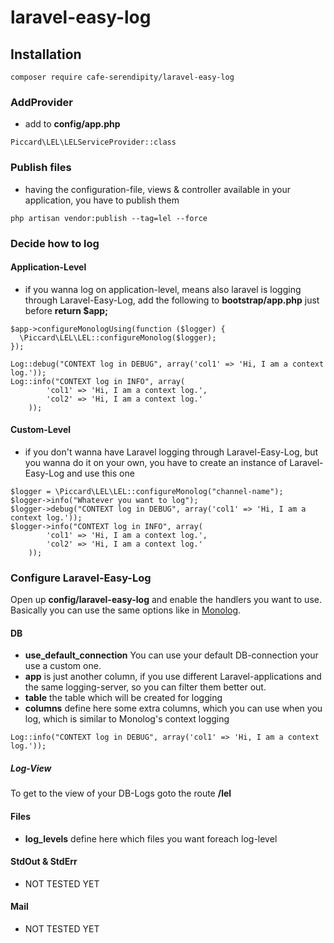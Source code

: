 # laravel-easy-log

## Installation

```
composer require cafe-serendipity/laravel-easy-log
``` 


### AddProvider 

- add  to **config/app.php** 

```
Piccard\LEL\LELServiceProvider::class
``` 
### Publish files

- having the configuration-file, views & controller available in your application, you have to publish them

```
php artisan vendor:publish --tag=lel --force
```

### Decide how to log

#### Application-Level

- if you wanna log on application-level, means also laravel is logging through Laravel-Easy-Log, add the following to **bootstrap/app.php** just before  **return  $app;** 

```
$app->configureMonologUsing(function ($logger) {
  \Piccard\LEL\LEL::configureMonolog($logger);
});

Log::debug("CONTEXT log in DEBUG", array('col1' => 'Hi, I am a context log.'));    
Log::info("CONTEXT log in INFO", array(
        'col1' => 'Hi, I am a context log.',
        'col2' => 'Hi, I am a context log.'
    ));
```


#### Custom-Level

- if you don't wanna have Laravel logging through Laravel-Easy-Log, but you wanna do it on your own, you have to create an instance of Laravel-Easy-Log and use this one

```
$logger = \Piccard\LEL\LEL::configureMonolog("channel-name"); 
$logger->info("Whatever you want to log");
$logger->debug("CONTEXT log in DEBUG", array('col1' => 'Hi, I am a context log.'));    
$logger->info("CONTEXT log in INFO", array(
        'col1' => 'Hi, I am a context log.',
        'col2' => 'Hi, I am a context log.'
    ));
```


### Configure Laravel-Easy-Log
Open up **config/laravel-easy-log** and enable the handlers you want to use. Basically you can use the same options like in [Monolog](https://github.com/Seldaek/monolog).

#### DB
- **use_default_connection** You can use your default DB-connection your use a custom one. 
- **app** is just another column, if you use different Laravel-applications and the same logging-server, so you can filter them better out. 
- **table** the table which will be created for logging
- **columns** define here some extra columns, which you can use when you log, which is similar to Monolog's context logging

```
Log::info("CONTEXT log in DEBUG", array('col1' => 'Hi, I am a context log.'));
``` 

##### Log-View
To get to the view of your DB-Logs goto the route **/lel**

#### Files
- **log_levels** define here which files you want foreach log-level

#### StdOut & StdErr
- NOT TESTED YET

#### Mail
- NOT TESTED YET

